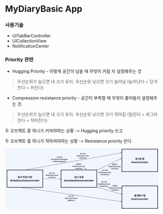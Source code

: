 #  MyDiaryBasic App

### 사용기술

- UITabBarController
- UICollectionView
- NotificationCenter

### Priority 관련

- Hugging Priority - 이렇게 공간이 남을 때 무엇이 커질 지 설정해주는 것

> 우선순위가 높으면 내 크기 유지. 우선순위 낮으면 크기 늘어남 (늘어난다 = 당겨진다 = 커진다)

- Compression resistance priority - 공간이 부족할 때 무엇이 줄어들지 설정해주는 것.

> 우선순위가 높으면 내 크기 유지. 우선순위 낮으면 크기 작아짐 (밀린다 = 찌그러진다 = 작아진다) 

두 오브젝트 중 하나가 커져야하는 상황 -> Hugging priority 쓰고 

두 오브젝트 중 하나가 작아져야하는 상황 -> Resistance priority 쓴다 

![](./capture.png)
